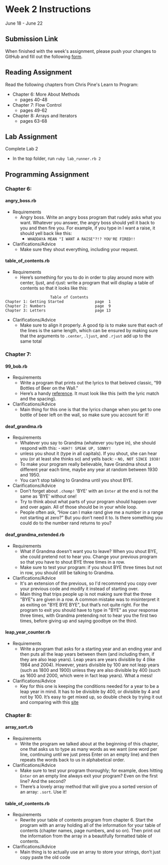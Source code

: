 # Week 2 Instructions

June 18 - June 22

## Submission Link

When finished with the week's assignment, please push your changes to GitHub and fill out the following <a href="https://goo.gl/forms/bBfvoB3pV7COztyT2">form</a>.

## Reading Assignment

Read the following chapters from Chris Pine's Learn to Program:

- Chapter 6: More About Methods
  - pages 40-48
- Chapter 7: Flow Control
  - pages 49-62
- Chapter 8: Arrays and Iterators
  - pages 63-68

## Lab Assignment

Complete Lab 2

- In the top folder, run `ruby lab_runner.rb 2`

## Programming Assignment

### Chapter 6:

#### angry\_boss.rb

- Requirements
  - Angry boss. Write an angry boss program that rudely asks what you want. Whatever you answer, the angry boss should yell it back to you and then fire you. For example, if you type in I want a raise, it should yell back like this:
	  - `WHADDAYA MEAN "I WANT A RAISE"?!? YOU'RE FIRED!!`
- Clarifications/Advice
  - Make sure they shout everything, including your request.

#### table\_of\_contents.rb

- Requirements
  - Here’s something for you to do in order to play aroundmore with center, ljust, and rjust: write a program that will display a table ofcontents so that it looks like this:

```
				   	Table of Contents
Chapter 1: Getting Started				page  1
Chapter 2: Numbers				    	page  9
Chapter 3: Letters				    	page 13
```

- Clarifications/Advice
  - Make sure to align it properly. A good tip is to make sure that each of the lines is the same length, which can be ensured by making sure that the arguments to `.center`, `.ljust`, and `.rjust` add up to the same total

### Chapter 7:

#### 99\_bob.rb

- Requirements
  - Write a program that prints out the lyricsto that beloved classic, “99 Bottles of Beer on the Wall.”
  - Here’s a handy <a href="http://www.99-bottles-of-beer.net/lyrics.html">reference</a>. It must look like this (with the lyric match and the spacing).
- Clarifications/Advice
  - Main thing for this one is that the lyrics change when you get to one bottle of beer left on the wall, so make sure you account for it!

#### deaf\_grandma.rb

- Requirements
  - Whatever you say to Grandma (whatever you type in), she
should respond with this:
		- `HUH?! SPEAK UP, SONNY!`
  - unless you shout it (type in all capitals). If you shout, she can hear you (or at least she thinks so) and yells back:
		- `NO, NOT SINCE 1938!`
  - To make your program really believable, have Grandma shout a different year each time, maybe any year at random between 1930 and 1950.
  - You can’t stop talking to Grandma until you shout BYE.
- Clarifications/Advice
  - Don’t forget about `.chomp!` 'BYE' with an `Enter` at the end is not the same as 'BYE' without one!
  - Try to think about what parts of your program should happen
over and over again. All of those should be in your while loop.
  - People often ask, “How can I make rand give me a number in a range not starting at zero?” But you don’t need it to. Is there something you could do to the number rand returns to you?

#### deaf\_grandma\_extended.rb

- Requirements
	- What if Grandma doesn’t want you to leave? When you shout BYE, she could pretend not to hear you. Change your previous program so that you have to shout BYE three times in a row.
	- Make sure to test your program: if you shout BYE three times but not in row, you should still be talking to Grandma.
- Clarifications/Advice
  - It's an extension of the previous, so I'd recommend you copy over your previous code and modify it instead of starting over.
  - Main thing that trips people up is not making sure that the three "BYE"s are given in a row. A common mistake was to misinterpret it as exiting on "BYE BYE BYE", but that’s not quite right. For the program to exit you should have to type in "BYE" as your response three times, with Grandma pretending not to hear you the first two times, before giving up and saying goodbye on the third.

#### leap\_year\_counter.rb

- Requirements
  - Write a program that asks for a starting year and an endingyear and then puts all the leap years between them (and including them, if they are also leap years). Leap years are years divisible by 4 (like 1984 and 2004). However, years divisible by 100 are not leap years (such as 1800 and 1900) unless they are also divisible by 400 (such as 1600 and 2000, which were in fact leap years). What a mess!
- Clarifications/Advice
  - Key for this one is keeping the conditions needed for a year to be a leap year in mind. It has to be divisible by 400, or divisible by 4 and not by 100. It’s easy to get mixed up, so double check by trying it out and comparing with this <a href="http://www.onlineconversion.com/leapyear.htm">site</a>

### Chapter 8:

#### array\_sort.rb

- Requirements
  - Write the program we talked about at the beginning of this chapter, one that asks us to type as many words as we want (one word per line, continuing until we just press Enter on an empty line) and then repeats the words back to us in alphabetical order.
- Clarifications/Advice
  - Make sure to test your program thoroughly; for example, does hitting `Enter` on an empty line always exit your program? Even on the first line? And the second?
  - There’s a lovely array method that will give you a
 sorted version of an array: `.sort`. Use it!

#### table\_of\_contents.rb

- Requirements
  - Rewrite your table of contents program from chapter 6. Start the program with an array holding all of the information for your table of contents (chapter names, page numbers, and so on). Then print out the information from the array in a beautifully formatted table of contents.
- Clarifications/Advice
  - Main thing is to actually use an array to store your strings, don’t just copy paste the old code
